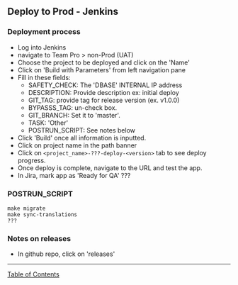 ## Deploy to Prod - Jenkins

### Deployment process
- Log into Jenkins
- navigate to Team Pro > non-Prod (UAT)
- Choose the project to be deployed and click on the 'Name'
- Click on 'Build with Parameters' from left navigation pane
- Fill in these fields:
	- SAFETY_CHECK: The 'DBASE' INTERNAL IP address
	- DESCRIPTION: Provide description ex: initial deploy
	- GIT_TAG: provide tag for release version (ex. v1.0.0)
	- BYPASSS_TAG: un-check box.
	- GIT_BRANCH: Set it to 'master'.
	- TASK: 'Other'
	- POSTRUN_SCRIPT: See notes below
- Click 'Build' once all information is inputted.
- Click on project name in the path banner
- Click on `<project_name>-???-deploy-<version>` tab to see deploy progress.
- Once deploy is complete, navigate to the URL and test the app.
- In Jira, mark app as 'Ready for QA' ???


### POSTRUN_SCRIPT
```
make migrate
make sync-translations
???
```

### Notes on releases
- In github repo, click on 'releases'

***
[Table of Contents](../README.md)